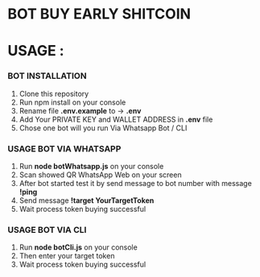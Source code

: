 # BOT BUY EARLY SHITCOIN 

<h1>USAGE :</h1>
<h3>BOT INSTALLATION </h3>
<ol>
  <li>Clone this repository</li>
  <li>Run npm install on your console</li>
  <li>Rename file <b>.env.example</b> to -> <b>.env</b></li>
  <li>Add Your PRIVATE KEY and WALLET ADDRESS in <b>.env</b> file</li>
  <li>Chose one bot will you run Via Whatsapp Bot / CLI</li>
</ol>
<h3>USAGE BOT VIA WHATSAPP</h3>
<ol>
  <li>Run <b>node botWhatsapp.js</b> on your console</li>
  <li>Scan showed QR WhatsApp Web on your screen</li>
  <li>After bot started test it by send message to bot number with message <b>!ping</b></li>
  <li>Send message <b>!target YourTargetToken</b></li>
  <li>Wait process token buying successful</li>
</ol>

<h3>USAGE BOT VIA CLI</h3>
<ol>
  <li>Run <b>node botCli.js</b> on your console</li>
  <li>Then enter your target token</li>
  <li>Wait process token buying successful</li>
</ol>
